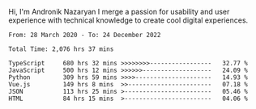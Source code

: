 Hi, I'm Andronik Nazaryan
I merge a passion for usability and user experience with technical knowledge to create cool digital experiences.


<!--START_SECTION:waka-->

```text
From: 28 March 2020 - To: 24 December 2022

Total Time: 2,076 hrs 37 mins

TypeScript     680 hrs 32 mins >>>>>>>>-----------------   32.77 %
JavaScript     500 hrs 12 mins >>>>>>-------------------   24.09 %
Python         309 hrs 59 mins >>>>---------------------   14.93 %
Vue.js         149 hrs 8 mins  >>-----------------------   07.18 %
JSON           113 hrs 25 mins >------------------------   05.46 %
HTML           84 hrs 15 mins  >------------------------   04.06 %
```

<!--END_SECTION:waka-->

